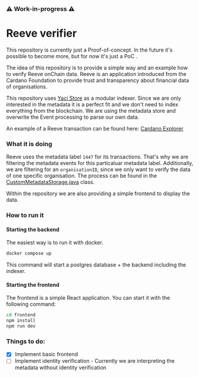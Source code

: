 ### ⚠️ Work-in-progress ⚠️

# Reeve verifier

This repository is currently just a Proof-of-concept. In the future it's possible to become more, but for now it's just a PoC .

The idea of this repository is to provide a simple way and an example how to verify Reeve onChain data.
Reeve is an application introduced from the Cardano Foundation to provide trust and transparency about financial data of organisations.

This repository uses [Yaci Store](https://github.com/bloxbean/yaci-store) as a modular indexer. 
Since we are only interested in the metadata it is a perfect fit and we don't need to index everything from the blockchain.
We are using the metadata store and overwrite the Event processing to parse our own data.

An example of a Reeve transaction can be found here: [Cardano Explorer](https://explorer.cardano.org/transaction/99a20f54f25bf9168719cb2ce00e25ab01c4a458e0500cf3a699a7c8ce3c0cdf)


### What it is doing
Reeve uses the metadata label `1447` for its transactions. That's why we are filtering the metadata events for this particaluar metadata label.
Additionally, we are filtering for an `organisationID`, since we only want to verify the data of one specific organisation.
The process can be found in the [CustomMetadataStorage.java](src/main/java/org/cardanofoundation/reeve/indexer/yaci/CustomMetadataStorage.java) class.

Within the repository we are also providing a simple frontend to display the data.

### How to run it

#### Starting the backend 
The easiest way is to run it with docker.
```bash
docker compose up
```
This command will start a postgres database + the backend including the indexer. 

#### Starting the frontend
The frontend is a simple React application. You can start it with the following command:
```bash
cd frontend
npm install
npm run dev
```

### Things to do:
- [X] Implement basic frontend
- [ ] Implement identity verification - Currently we are interpreting the metadata without identity verification